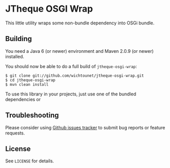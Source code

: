 # JTheque OSGI Wrap #

This little utility wraps some non-bundle dependency into OSGi bundle.

## Building ##

You need a Java 6 (or newer) environment and Maven 2.0.9 (or newer) installed. 

You should now be able to do a full build of `jtheque-osgi-wrap`:

    $ git clone git://github.com/wichtounet/jtheque-osgi-wrap.git
    $ cd jtheque-osgi-wrap
    $ mvn clean install

To use this library in your projects, just use one of the bundled dependencies or 

## Troubleshooting ##

Please consider using [Github issues tracker](http://github.com/wichtounet/jtheque-osgi-wrap/issues)
to submit bug reports or feature requests.

## License ##

See `LICENSE` for details.